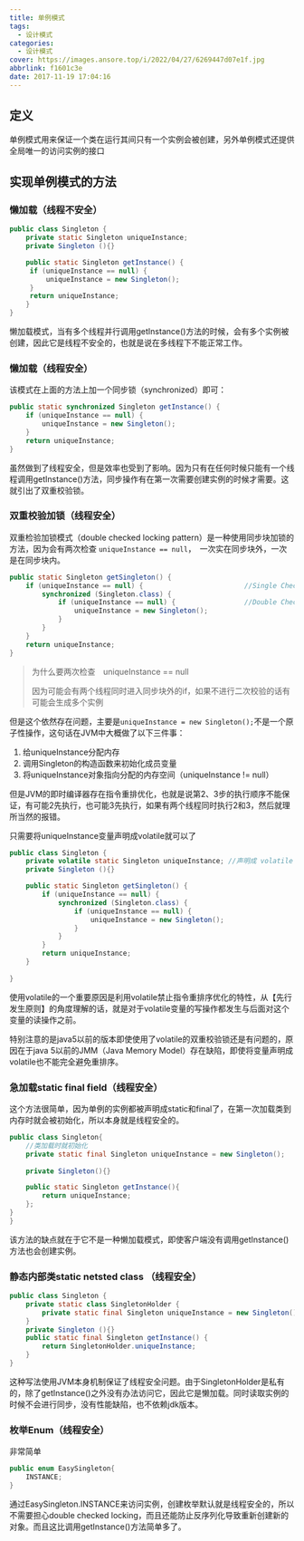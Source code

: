 ```yaml
---
title: 单例模式
tags:
  - 设计模式
categories:
  - 设计模式
cover: https://images.ansore.top/i/2022/04/27/6269447d07e1f.jpg
abbrlink: f1601c3e
date: 2017-11-19 17:04:16
---
```


## 定义

单例模式用来保证一个类在运行其间只有一个实例会被创建，另外单例模式还提供全局唯一的访问实例的接口

## 实现单例模式的方法

### 懒加载（线程不安全）

```java
public class Singleton {
    private static Singleton uniqueInstance;
    private Singleton (){}

    public static Singleton getInstance() {
     if (uniqueInstance == null) {
         uniqueInstance = new Singleton();
     }
     return uniqueInstance;
    }
}
```

懒加载模式，当有多个线程并行调用getInstance()方法的时候，会有多个实例被创建，因此它是线程不安全的，也就是说在多线程下不能正常工作。

### 懒加载（线程安全）

该模式在上面的方法上加一个同步锁（synchronized）即可：

```java
public static synchronized Singleton getInstance() {
    if (uniqueInstance == null) {
        uniqueInstance = new Singleton();
    }
    return uniqueInstance;
}
```

虽然做到了线程安全，但是效率也受到了影响。因为只有在任何时候只能有一个线程调用getInstance()方法，同步操作有在第一次需要创建实例的时候才需要。这就引出了双重校验锁。

### 双重校验加锁（线程安全）

双重检验加锁模式（double checked locking pattern）是一种使用同步块加锁的方法，因为会有两次检查 `uniqueInstance == null`，　一次实在同步块外，一次是在同步块内。

```java
public static Singleton getSingleton() {
    if (uniqueInstance == null) {                         //Single Checked
        synchronized (Singleton.class) {
            if (uniqueInstance == null) {                 //Double Checked
                uniqueInstance = new Singleton();
            }
        }
    }
    return uniqueInstance;
}
```

>为什么要两次检查　uniqueInstance == null
>
>因为可能会有两个线程同时进入同步块外的if，如果不进行二次校验的话有可能会生成多个实例

但是这个依然存在问题，主要是`uniqueInstance = new Singleton();`不是一个原子性操作，这句话在JVM中大概做了以下三件事：

1. 给uniqueInstance分配内存
2. 调用Singleton的构造函数来初始化成员变量
3. 将uniqueInstance对象指向分配的内存空间（uniqueInstance != null）

但是JVM的即时编译器存在指令重排优化，也就是说第2、3步的执行顺序不能保证，有可能2先执行，也可能3先执行，如果有两个线程同时执行2和3，然后就理所当然的报错。

只需要将uniqueInstance变量声明成volatile就可以了

```java
public class Singleton {
    private volatile static Singleton uniqueInstance; //声明成 volatile
    private Singleton (){}

    public static Singleton getSingleton() {
        if (uniqueInstance == null) {                         
            synchronized (Singleton.class) {
                if (uniqueInstance == null) {       
                    uniqueInstance = new Singleton();
                }
            }
        }
        return uniqueInstance;
    }
   
}
```

使用volatile的一个重要原因是利用volatile禁止指令重排序优化的特性，从【先行发生原则】的角度理解的话，就是对于volatile变量的写操作都发生与后面对这个变量的读操作之前。

特别注意的是java5以前的版本即使使用了volatile的双重校验锁还是有问题的，原因在于java 5以前的JMM（Java Memory Model）存在缺陷，即使将变量声明成volatile也不能完全避免重排序。

### 急加载static final field（线程安全）

这个方法很简单，因为单例的实例都被声明成static和final了，在第一次加载类到内存时就会被初始化，所以本身就是线程安全的。

```java
public class Singleton{
    //类加载时就初始化
    private static final Singleton uniqueInstance = new Singleton();
    
    private Singleton(){}

    public static Singleton getInstance(){
        return uniqueInstance;
    };
}
}
```

该方法的缺点就在于它不是一种懒加载模式，即使客户端没有调用getInstance()方法也会创建实例。

### 静态内部类static netsted class （线程安全）

```java
public class Singleton {  
    private static class SingletonHolder {  
        private static final Singleton uniqueInstance = new Singleton();  
    }  
    private Singleton (){}  
    public static final Singleton getInstance() {  
        return SingletonHolder.uniqueInstance; 
    }  
}
```

这种写法使用JVM本身机制保证了线程安全问题。由于SingletonHolder是私有的，除了getInstance()之外没有办法访问它，因此它是懒加载。同时读取实例的时候不会进行同步，没有性能缺陷，也不依赖jdk版本。

### 枚举Enum（线程安全）

非常简单

```java
public enum EasySingleton{
    INSTANCE;
}
```

通过EasySingleton.INSTANCE来访问实例，创建枚举默认就是线程安全的，所以不需要担心double checked locking，而且还能防止反序列化导致重新创建新的对象。而且这比调用getInstance()方法简单多了。
